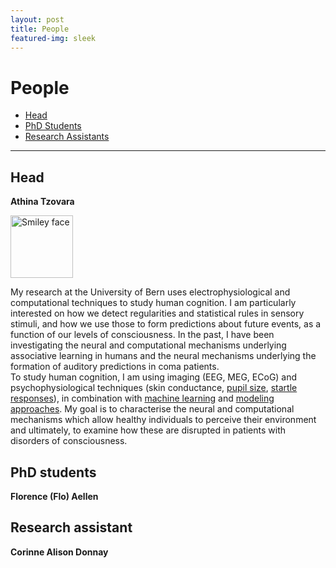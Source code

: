 ```yaml
---
layout: post
title: People
featured-img: sleek
---
```


# People


* [Head](#head)
* [PhD Students](#phd-students)
* [Research Assistants](#research-assistants)

---

## Head

**Athina Tzovara**

<img src="https://raw.githubusercontent.com/aath0/aath0.github.io/master/assets/img/TzovaraAthina_Picture.jpg" alt="Smiley face" width="100" align="center"/>

<br/>
	
My research at the University of Bern uses electrophysiological and computational techniques to study human cognition. I am particularly interested on how we detect regularities and statistical rules in sensory stimuli, and how we use those to form predictions about future events, as a function of our levels of consciousness. 
In the past, I have been investigating the neural and computational mechanisms underlying associative learning in humans and the neural mechanisms underlying the formation of auditory predictions in coma patients.
</br>
To study human cognition, I am using imaging (EEG, MEG, ECoG) and psychophysiological techniques (skin conductance, <a href = "http://onlinelibrary.wiley.com/doi/10.1111/psyp.12801/full">pupil size</a>, <a href = "http://onlinelibrary.wiley.com/doi/10.1111/psyp.12775/full">startle responses</a>), in combination with <a href = "http://www.sciencedirect.com/science/article/pii/S0031320311001440">machine learning</a> and <a href = "https://journals.plos.org/ploscompbiol/article?id=10.1371/journal.pcbi.1006243">modeling approaches</a>. My goal is to characterise the neural and computational mechanisms which allow healthy individuals to perceive their environment and ultimately, to examine how these are disrupted in patients with disorders of consciousness.

## PhD students

**Florence (Flo) Aellen**


## Research assistant

**Corinne Alison Donnay**

